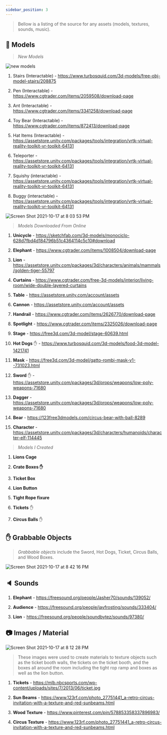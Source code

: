 ```yaml
---
sidebar_position: 3
---
```


> Bellow is a listing of the source for any assets (models, textures, sounds, music).

## 🐘 Models

> _New Models_

![new models](https://user-images.githubusercontent.com/54045615/143962139-ec151f6c-af0e-4462-866f-81183a28966d.png)

1. Stairs (Interactable) - https://www.turbosquid.com/3d-models/free-obj-model-stairs/208875

2. Pen (Interactable) - https://www.cgtrader.com/items/2059508/download-page

3. Ant (Interactable) - https://www.cgtrader.com/items/3341258/download-page

4. Toy Bear (Interactable) - https://www.cgtrader.com/items/872413/download-page

5. Hat Items (Interactable) - https://assetstore.unity.com/packages/tools/integration/vrtk-virtual-reality-toolkit-vr-toolkit-64131

6. Teleporter - https://assetstore.unity.com/packages/tools/integration/vrtk-virtual-reality-toolkit-vr-toolkit-64131

7. Squishy (interactable) - https://assetstore.unity.com/packages/tools/integration/vrtk-virtual-reality-toolkit-vr-toolkit-64131

8. Buggy (interactable) - https://assetstore.unity.com/packages/tools/integration/vrtk-virtual-reality-toolkit-vr-toolkit-64131

![Screen Shot 2021-10-17 at 8 03 53 PM](https://user-images.githubusercontent.com/54045615/137652288-d1baba44-ba2b-4647-a6da-bbcffb672353.png)

> _Models Downloaded From Online_

1.  **Unicycle** - https://sketchfab.com/3d-models/monociclo-628d7fbd4d184796b51c4364114c5c10#download

2.  **Elephant** - https://www.cgtrader.com/items/1008504/download-page

3.  **Lion** - https://assetstore.unity.com/packages/3d/characters/animals/mammals/golden-tiger-55797

4.  **Curtains** - https://www.cgtrader.com/free-3d-models/interior/living-room/wide-double-layered-curtains

5.  **Table** - https://assetstore.unity.com/account/assets

6.  **Cannon** - https://assetstore.unity.com/account/assets

7.  **Handrail** - https://www.cgtrader.com/items/2626770/download-page

8.  **Spotlight** - https://www.cgtrader.com/items/2325026/download-page

9.  **Stage** - https://free3d.com/3d-model/stage-60639.html

10. **Hot Dogs** ✋ - https://www.turbosquid.com/3d-models/food-3d-model-1421741

11. **Mask** - https://free3d.com/3d-model/gatto-rombi-mask-v1--731023.html

12. **Sword** ✋ - https://assetstore.unity.com/packages/3d/props/weapons/low-poly-weapons-71680

13. **Dagger** - https://assetstore.unity.com/packages/3d/props/weapons/low-poly-weapons-71680

14. **Bear** - https://123free3dmodels.com/circus-bear-with-ball-8289

15. **Character** - https://assetstore.unity.com/packages/3d/characters/humanoids/character-elf-114445

> _Models I Created_

1.  **Lions Cage**

2.  **Crate Boxes ✋**

3.  **Ticket Box**

4.  **Lion Button**

5.  **Tight Rope fixure**

6.  **Tickets** ✋

7.  **Circus Balls** ✋

## ✋ Grabbable Objects

> _Grabbable objects_ include the Sword, Hot Dogs, Ticket, Circus Balls, and Wood Boxes.

![Screen Shot 2021-10-17 at 8 42 16 PM](https://user-images.githubusercontent.com/54045615/137656535-8677d6f8-662f-4051-8a53-d4cbff313df2.png)

## 🔈 Sounds

1.  **Elephant** - https://freesound.org/people/Jasher70/sounds/139052/

2.  **Audience** - https://freesound.org/people/jayfrosting/sounds/333404/

3.  **Lion** - https://freesound.org/people/soundbytez/sounds/97380/

## 📷 Images / Material

![Screen Shot 2021-10-17 at 8 12 28 PM](https://user-images.githubusercontent.com/54045615/137652732-1dcd2baf-69a3-4291-b7b3-f35343e166ca.png)

> These images were used to create materials to texture objects such as the ticket booth walls, the tickets on the ticket booth, and the boxes all around the room including the tight rop ramp and boxes as well as the lion button.

1.  **Tickets** - https://mlb.nbcsports.com/wp-content/uploads/sites/7/2013/06/ticket.jpg

2.  **Sun Beams** - https://www.123rf.com/photo_27751441_a-retro-circus-invitation-with-a-texture-and-red-sunbeams.html

3.  **Wood Texture** - https://www.pinterest.com/pin/578853358337896983/

4.  **Circus Texture** - https://www.123rf.com/photo_27751441_a-retro-circus-invitation-with-a-texture-and-red-sunbeams.html
